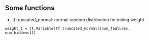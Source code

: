# 
## Some functions

* tf.truncated_normal: normal random distribution for initing weight
```
weight_1 = tf.Variable(tf.truncated_normal([num_features, num_hiddens]))
```